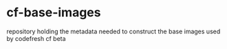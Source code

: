 # cf-base-images
repository holding the metadata needed to construct the base images used by codefresh cf beta
